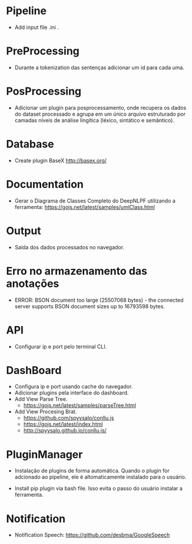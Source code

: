 # Pipeline
- Add input file .ini .

# PreProcessing
- Durante a tokenization das sentenças adicionar um id para cada uma.

# PosProcessing
- Adicionar um plugin para posprocessamento, onde recupera os dados do dataset processado
e agrupa em um único arquivo estruturado por camadas níveis de análise lingítica (léxico, sintático e semântico).

# Database
- Create plugin BaseX http://basex.org/

# Documentation
- Gerar o Diagrama de Classes Completo do DeepNLPF utilizando a ferramenta: https://gojs.net/latest/samples/umlClass.html

# Output
- Saída dos dados processados no navegador.

# Erro no armazenamento das anotações
- ERROR: BSON document too large (25507068 bytes) - the connected server supports BSON document sizes up to 16793598 bytes.

# API
- Configurar ip e port pelo terminal CLI.

# DashBoard

- Configura ip e port usando cache do navegador.
- Adicionar plugins pela interface do dashboard.
- Add View Parse Tree.
    - https://gojs.net/latest/samples/parseTree.html
- Add View Procesing Brat.
    - https://github.com/spyysalo/conllu.js
    - https://gojs.net/latest/index.html
    - http://spyysalo.github.io/conllu.js/

# PluginManager
- Instalação de plugins de forma automática. Quando o plugin for adcionado ao pipeline, ele é altomaticamente instalado para o usuário.

- Install pip plugin via bash file. Isso evita o passo do usuário instalar a ferramenta.

# Notification
- Notification Speech: https://github.com/desbma/GoogleSpeech